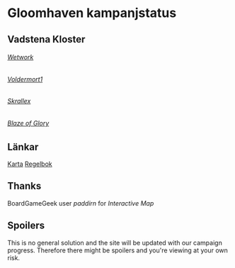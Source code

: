 # Gloomhaven kampanjstatus

## Vadstena Kloster
###### [Wetwork](allfathr.github.io/cragheart.pdf)

###### [Voldermort1](allfathr.github.io/tinkerer.pdf)

###### [Skrallex](allfathr.github.io/mindthief.pdf)

###### [Blaze of Glory](allfathr.github.io/spellweaver.pdf)

## Länkar
[Karta](allfathr.github.io/Interactive-map.pdf)
[Regelbok](https://drive.google.com/open?id=10Sjmjdyc2Fan62Ubi1LsHXtTz2r5wU-o.pdf)

## Thanks
BoardGameGeek user *paddirn* for *Interactive Map* 

## Spoilers
This is no general solution and the site will be updated with our campaign progress. Therefore there might be spoilers and you're viewing at your own risk.

